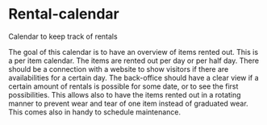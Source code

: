 # Rental-calendar
Calendar to keep track of rentals

The goal of this calendar is to have an overview of items rented out. This is a per item calendar. The items are rented out per day or per half day. There should be a connection with a website to show visitors if there are availabilities for a certain day. The back-office should have a clear view if a certain amount of rentals is possible for some date, or to see the first possibilities. This allows also to have the items rented out in a rotating manner to prevent wear and tear of one item instead of graduated wear. This comes also in handy to schedule maintenance.
